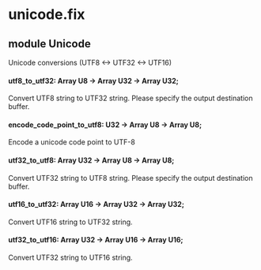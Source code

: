 # unicode.fix

## module Unicode

Unicode conversions (UTF8 <-> UTF32 <-> UTF16)


#### utf8_to_utf32: Array U8 -> Array U32 -> Array U32;

Convert UTF8 string to UTF32 string. Please specify the output destination buffer.

#### encode_code_point_to_utf8: U32 -> Array U8 -> Array U8;

Encode a unicode code point to UTF-8

#### utf32_to_utf8: Array U32 -> Array U8 -> Array U8;

Convert UTF32 string to UTF8 string. Please specify the output destination buffer.

#### utf16_to_utf32: Array U16 -> Array U32 -> Array U32;

Convert UTF16 string to UTF32 string.

#### utf32_to_utf16: Array U32 -> Array U16 -> Array U16;

Convert UTF32 string to UTF16 string.


